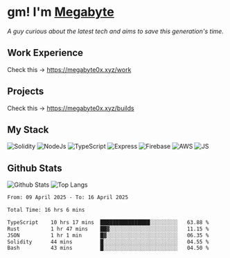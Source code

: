 # gm! I'm [Megabyte](https://megabyte0x.xyz/)

*A guy curious about the latest tech and aims to save this generation's time.*

## Work Experience

Check this -> https://megabyte0x.xyz/work

## Projects

Check this -> https://megabyte0x.xyz/builds

## My Stack

![Solidity](https://img.shields.io/badge/solidity-grey?style=for-the-badge&logo=solidity&logoColor=Green)
![NodeJs](https://img.shields.io/badge/NODE_JS-grey?style=for-the-badge&logo=nodedotjs&logoColor=Green)
![TypeScript](https://img.shields.io/badge/TS-grey?style=for-the-badge&logo=typescript&logoColor=Green)
![Express](https://img.shields.io/badge/EXPRESS-grey?style=for-the-badge&logo=EXPRESS&logoColor=Green)
![Firebase](https://img.shields.io/badge/EXPRESS-grey?style=for-the-badge&logo=EXPRESS&logoColor=Green)
![AWS](https://img.shields.io/badge/AWS-grey?style=for-the-badge&logo=amazonaws&logoColor=Yellow)
![JS](https://img.shields.io/badge/JS-grey?style=for-the-badge&logo=javascript&logoColor=Green)

## Github Stats

![Github Stats](https://github-readme-stats.vercel.app/api?username=megabyte0x&show_icons=true&theme=dark&hide_border=true&bg_color=0D1117) ![Top Langs](https://github-readme-stats.vercel.app/api/top-langs/?username=megabyte0x&layout=compact&theme=dark)

<!--START_SECTION:waka-->

```txt
From: 09 April 2025 - To: 16 April 2025

Total Time: 16 hrs 6 mins

TypeScript    10 hrs 17 mins  ████████████████░░░░░░░░░   63.88 %
Rust          1 hr 47 mins    ██▓░░░░░░░░░░░░░░░░░░░░░░   11.15 %
JSON          1 hr 1 min      █▓░░░░░░░░░░░░░░░░░░░░░░░   06.35 %
Solidity      44 mins         █░░░░░░░░░░░░░░░░░░░░░░░░   04.55 %
Bash          43 mins         █░░░░░░░░░░░░░░░░░░░░░░░░   04.50 %
```

<!--END_SECTION:waka-->


